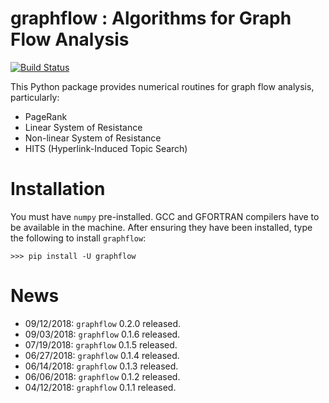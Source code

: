 # graphflow : Algorithms for Graph Flow Analysis

[![Build Status](https://travis-ci.org/stephenhky/GraphFlow.svg?branch=master)](https://travis-ci.org/stephenhky/GraphFlow)

This Python package provides numerical routines for graph flow analysis, particularly:

* PageRank
* Linear System of Resistance
* Non-linear System of Resistance
* HITS (Hyperlink-Induced Topic Search)

# Installation

You must have `numpy` pre-installed. GCC and GFORTRAN compilers have to be available in the machine.
After ensuring they have been installed, type the following to install `graphflow`:

```
>>> pip install -U graphflow
```

# News

* 09/12/2018: `graphflow` 0.2.0 released.
* 09/03/2018: `graphflow` 0.1.6 released.
* 07/19/2018: `graphflow` 0.1.5 released.
* 06/27/2018: `graphflow` 0.1.4 released.
* 06/14/2018: `graphflow` 0.1.3 released.
* 06/06/2018: `graphflow` 0.1.2 released.
* 04/12/2018: `graphflow` 0.1.1 released.
